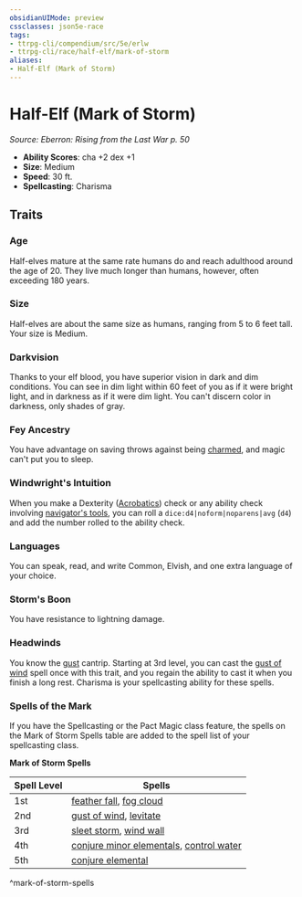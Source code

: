```yaml
---
obsidianUIMode: preview
cssclasses: json5e-race
tags:
- ttrpg-cli/compendium/src/5e/erlw
- ttrpg-cli/race/half-elf/mark-of-storm
aliases:
- Half-Elf (Mark of Storm)
---
```

# Half-Elf (Mark of Storm)
*Source: Eberron: Rising from the Last War p. 50*  


- **Ability Scores**: cha +2 dex +1
- **Size**: Medium
- **Speed**: 30 ft.
- **Spellcasting**: Charisma

## Traits

### Age

Half-elves mature at the same rate humans do and reach adulthood around the age of 20. They live much longer than humans, however, often exceeding 180 years.

### Size

Half-elves are about the same size as humans, ranging from 5 to 6 feet tall. Your size is Medium.

### Darkvision

Thanks to your elf blood, you have superior vision in dark and dim conditions. You can see in dim light within 60 feet of you as if it were bright light, and in darkness as if it were dim light. You can't discern color in darkness, only shades of gray.

### Fey Ancestry

You have advantage on saving throws against being [charmed](Інструменти%20ДМ/CLI/rules/conditions.md#Charmed), and magic can't put you to sleep.

### Windwright's Intuition

When you make a Dexterity ([Acrobatics](Інструменти%20ДМ/CLI/rules/skills.md#Acrobatics)) check or any ability check involving [navigator's tools](Інструменти%20ДМ/CLI/items/navigators-tools-xphb.md), you can roll a `dice:d4|noform|noparens|avg` (`d4`) and add the number rolled to the ability check.

### Languages

You can speak, read, and write Common, Elvish, and one extra language of your choice.

### Storm's Boon

You have resistance to lightning damage.

### Headwinds

You know the [gust](Інструменти%20ДМ/CLI/spells/gust-xge.md) cantrip. Starting at 3rd level, you can cast the [gust of wind](Інструменти%20ДМ/CLI/spells/gust-of-wind-xphb.md) spell once with this trait, and you regain the ability to cast it when you finish a long rest. Charisma is your spellcasting ability for these spells.

### Spells of the Mark

If you have the Spellcasting or the Pact Magic class feature, the spells on the Mark of Storm Spells table are added to the spell list of your spellcasting class.

**Mark of Storm Spells**

| Spell Level | Spells |
|-------------|--------|
| 1st | [feather fall](Інструменти%20ДМ/CLI/spells/feather-fall-xphb.md), [fog cloud](Інструменти%20ДМ/CLI/spells/fog-cloud-xphb.md) |
| 2nd | [gust of wind](Інструменти%20ДМ/CLI/spells/gust-of-wind-xphb.md), [levitate](Інструменти%20ДМ/CLI/spells/levitate-xphb.md) |
| 3rd | [sleet storm](Інструменти%20ДМ/CLI/spells/sleet-storm-xphb.md), [wind wall](Інструменти%20ДМ/CLI/spells/wind-wall-xphb.md) |
| 4th | [conjure minor elementals](Інструменти%20ДМ/CLI/spells/conjure-minor-elementals-xphb.md), [control water](Інструменти%20ДМ/CLI/spells/control-water-xphb.md) |
| 5th | [conjure elemental](Інструменти%20ДМ/CLI/spells/conjure-elemental-xphb.md) |
^mark-of-storm-spells